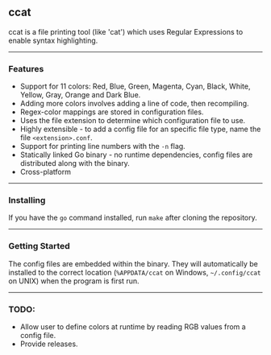 ## ccat

ccat is a file printing tool (like 'cat') which uses Regular Expressions to enable syntax highlighting.

---

### Features
- Support for 11 colors: Red, Blue, Green, Magenta, Cyan, Black, White, Yellow, Gray, Orange and Dark Blue.
- Adding more colors involves adding a line of code, then recompiling.
- Regex-color mappings are stored in configuration files.
- Uses the file extension to determine which configuration file to use.
- Highly extensible - to add a config file for an specific file type, name the file `<extension>.conf`.
- Support for printing line numbers with the `-n` flag.
- Statically linked Go binary - no runtime dependencies, config files are distributed along with the binary.
- Cross-platform

---

### Installing
If you have the `go` command installed, run `make` after cloning the repository.

---

### Getting Started
The config files are embedded within the binary. They will automatically be installed to the correct location (`%APPDATA/ccat` on Windows, `~/.config/ccat` on UNIX) when the program is first run.

---

### TODO:
- Allow user to define colors at runtime by reading RGB values from a config file.
- Provide releases.
